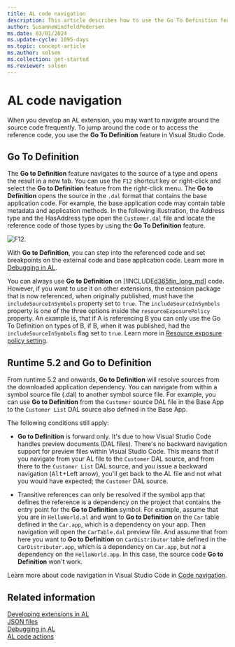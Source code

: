 ```yaml
---
title: AL code navigation
description: This article describes how to use the Go To Definition feature when debugging the AL code in Dynamics 365 Business Central.
author: SusanneWindfeldPedersen
ms.date: 03/01/2024
ms.update-cycle: 1095-days
ms.topic: concept-article
ms.author: solsen
ms.collection: get-started
ms.reviewer: solsen
---
```


# AL code navigation

When you develop an AL extension, you may want to navigate around the source code frequently. To jump around the code or to access the reference code, you use the **Go To Definition** feature in Visual Studio Code.

## Go To Definition

The **Go to Definition** feature navigates to the source of a type and opens the result in a new tab. You can use the `F12` shortcut key or right-click and select the **Go to Definition** feature from the right-click menu. The **Go to Definition** opens the source in the `.dal` format that contains the base application code. For example, the base application code may contain table metadata and application methods. In the following illustration, the Address type and the HasAddress type open the `Customer.dal` file and locate the reference code of those types by using the **Go To Definition** feature. 

![F12.](media/F12.gif "Go to Definition")

With **Go to Definition**, you can step into the referenced code and set breakpoints on the external code and base application code. Learn more in [Debugging in AL](devenv-debugging.md).

You can always use **Go to Definition** on [!INCLUDE[d365fin_long_md](includes/d365fin_long_md.md)] code. However, if you want to use it on other extensions, the extension package that is now referenced, when originally published, must have the `includeSourceInSymbols` property set to `true`. The `includeSourceInSymbols` property is one of the three options inside the `resourceExposurePolicy` property. An example is, that if A is referencing B you can only use the Go To Definition on types of B, if B, when it was published, had the `includeSourceInSymbols` flag set to `true`. Learn more in [Resource exposure policy setting](devenv-security-settings-and-ip-protection.md).

## Runtime 5.2 and Go to Definition

From runtime 5.2 and onwards, **Go to Definition** will resolve sources from the downloaded application dependency. You can navigate from within a symbol source file (.dal) to another symbol source file. For example, you can use **Go to Definition** from the `Customer` source DAL file in the Base App to the `Customer List` DAL source also defined in the Base App.

The following conditions still apply:

- **Go to Definition** is forward only. It's due to how Visual Studio Code handles preview documents (DAL files). There's no backward navigation support for preview files within Visual Studio Code. This means that if you navigate from your AL file to the `Customer` DAL source, and from there to the `Customer List` DAL source, and you issue a backward navigation (<kbd>Alt</kbd>+Left arrow), you'll get back to the AL file and not what you would have expected; the `Customer` DAL source.

- Transitive references can only be resolved if the symbol app that defines the reference is a dependency on the project that contains the entry point for the **Go to Definition** symbol. For example, assume that you are in `HelloWorld.al` and want to **Go to Definition** on the `Car` table defined in the `Car.app`, which is a dependency on your app. Then navigation will open the `CarTable.dal` preview file. And assume that from here you want to **Go to Definition** on `CarDistributor` table defined in the `CarDistributor.app`, which is a dependency on `Car.app`, but *not* a dependency on the `HelloWorld.app`. In this case, the source code **Go to Definition** won't work.

Learn more about code navigation in Visual Studio Code in [Code navigation](https://code.visualstudio.com/docs/editor/editingevolved).

## Related information  

[Developing extensions in AL](devenv-dev-overview.md)  
[JSON files](devenv-json-files.md)  
[Debugging in AL](devenv-debugging.md)  
[AL code actions](devenv-code-actions.md)  
